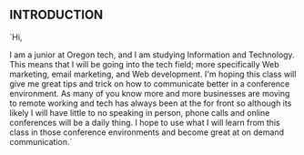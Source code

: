 ## INTRODUCTION

`Hi,

I am a junior at Oregon tech, and I am studying Information and Technology. This means that I will be going into the tech field; more specifically Web marketing, email marketing, and Web development. I'm hoping this class will give me great tips and trick on how to communicate better in a conference environment. As many of you know more and more businesses are moving to remote working and tech has always been at the for front so although its likely I will have little to no speaking in person, phone calls and online conferences will be a daily thing. I hope to use what I will learn from this class in those conference environments and become great at on demand communication.`
